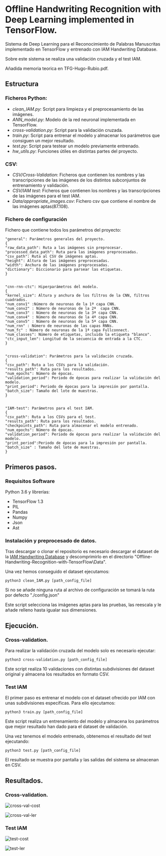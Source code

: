 # Offline Handwriting Recognition with Deep Learning implemented in TensorFlow.

Sistema de Deep Learning para el Reconocimiento de Palabras Manuscritas implementado en TensorFlow y entrenado con IAM Handwriting Database.

Sobre este sistema se realiza una validación cruzada y el test IAM.

Añadida memoria teorica en TFG-Hugo-Rubio.pdf.

## Estructura

### Ficheros Python:

- *clean_IAM.py*: Script para limpieza y el preprocesamiento de las imágenes.
- *ANN_model.py*: Modelo de la red neuronal implementada en TensorFlow.
- *cross-validation.py*: Script para la validación cruzada.
- *train.py*: Script para entrenar el modelo y almacenar los parámetros que consiguen un mejor resultado.
- *test.py*: Script para testear un modelo previamente entrenado.
- *hw_utils.py*: Funciones útiles en distintas partes del proyecto.

### CSV:

- *CSV/Cross-Validation*: Ficheros que contienen los nombres y las transcripciones de las imágenes de los distintos subconjuntos de entrenamiento y validación.
- *CSV/IAM test*: Ficheros que contienen los nombres y las transcripciones de las imágenes para el test IAM.
- *Data/appropriate_images.csv*: Fichero csv que contiene el nombre de las imágenes aptas(87.108).

### Fichero de configuración

Fichero que contiene todos los parámetros del proyecto:

```
"general": Parámetros generales del proyecto.
{
"raw_data_path": Ruta a las imágenes sin preprocesar.
"processed_data_path": Ruta para las imágenes preprocesadas.
"csv_path": Ruta al CSV de imágenes aptas.
"height": Altura de las imágenes preprocesadas.
"width": Anchura de las imágenes preprocesadas.
"dictionary": Diccionario para parsear las etiquetas.
}


"cnn-rnn-ctc": Hiperparámetros del modelo.
{
"kernel_size": Altura y anchura de los filtros de la CNN, filtros cuadrados.
"num_conv1" :Número de neuronas de la 1ª capa CNN.
"num_conv2" : Número de neuronas de la 2ª  capa CNN.
"num_conv3" : Número de neuronas de la 3ª capa CNN.
"num_conv4" : Número de neuronas de la 4ª capa CNN.
"num_conv5" : Número de neuronas de la 5ª capa CNN.
"num_rnn" : Número de neuronas de las capas RNNs.
"num_fc" : Número de neuronas de la 1ª capa Fullconnect.
"num_classes": Número de etiquetas, incluida la etiqueta "blanco".
"ctc_input_len": Longitud de la secuencia de entrada a la CTC.
}


"cross-validation": Parámetros para la validación cruzada.
{
"csv_path": Ruta a los CSVs para la validación.
"results_path": Ruta para los resultados.
"num_epochs": Número de épocas.
"validation_period": Periodo de épocas para realizar la validación del modelo.
"print_period": Periodo de épocas para la impresión por pantalla.
"batch_size": Tamaño del lote de muestras.
}


"IAM-test": Parámetros para el test IAM.
{
"csv_path": Ruta a los CSVs para el test.
"results_path": Ruta para los resultados.
"checkpoints_path": Ruta para almacenar el modelo entrenado.
"num_epochs": Número de épocas.
"validation_period": Periodo de épocas para realizar la validación del modelo.
"print_period":Periodo de épocas para la impresión por pantalla.
"batch_size" : Tamaño del lote de muestras.
}
```

## Primeros pasos.

### Requisitos Software
Python 3.6 y librerías:
- TensorFlow 1.3
- PIL
- Pandas
- Numpy
- Json
- Ast


### Instalación y preprocesado de datos.

Tras descargar o clonar el repositorio es necesario descargar el dataset de la [IAM Handwriting Database](http://www.fki.inf.unibe.ch/databases/iam-handwriting-database) y descomprimirlo en el directorio "Offline-Handwriting-Recognition-with-TensorFlow\Data".

Una vez hemos conseguido el dataset ejecutamos:

```
python3 clean_IAM.py [path_config_file]
```
Si no se añade ninguna ruta al archivo de configuración se tomará la ruta por defecto "./config.json"

Este script selecciona las imágenes aptas para las pruebas, las reescala y le añade relleno hasta igualar sus dimensiones.

## Ejecución.

### Cross-validation.

Para realizar la validación cruzada del modelo solo es necesario ejecutar:

```
python3 cross-validation.py [path_config_file]
```

Este script realiza 10 validaciones con distintas subdivisiones del dataset original y almacena los resultados en formato CSV.


### Test IAM

El primer paso es entrenar el modelo con el dataset ofrecido por IAM con unas subdivisiones específicas. Para ello ejecutamos:

```
python3 train.py [path_config_file]
```

Este script realiza un entrenamiento del modelo y almacena los parámetros que mejor resultado han dado para el dataset de validación.

Una vez tenemos el modelo entrenado, obtenemos el resultado del test ejecutando:

```
python3 test.py [path_config_file]
```

El resultado se muestra por pantalla y las salidas del sistema se almacenan en CSV.

## Resultados.

### Cross-validation.

![cross-val-cost](https://github.com/hugrubsan/Offline-Handwriting-Recognition-with-TensorFlow/blob/master/images/cross-val-cost.png)

![cross-val-ler](https://github.com/hugrubsan/Offline-Handwriting-Recognition-with-TensorFlow/blob/master/images/cross-val-ler.png)

### Test IAM

![test-cost](https://github.com/hugrubsan/Offline-Handwriting-Recognition-with-TensorFlow/blob/master/images/test-cost.png)

![test-ler](https://github.com/hugrubsan/Offline-Handwriting-Recognition-with-TensorFlow/blob/master/images/test-ler.png)
